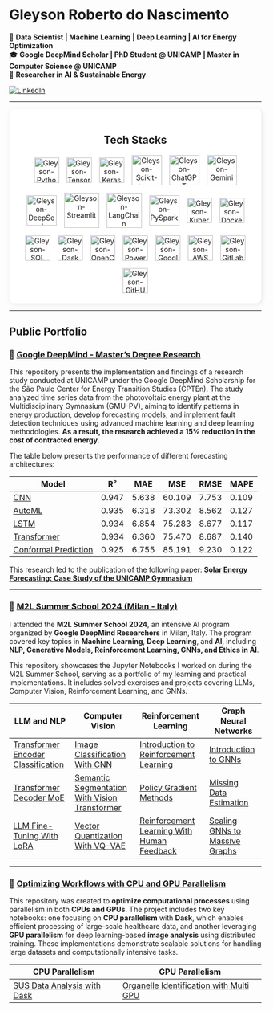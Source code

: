 # Gleyson Roberto do Nascimento  

🚀 **Data Scientist | Machine Learning | Deep Learning | AI for Energy Optimization**  
🎓 **Google DeepMind Scholar | PhD Student @ UNICAMP |  Master in Computer Science @ UNICAMP**  
🔬 **Researcher in AI & Sustainable Energy**

[![LinkedIn](https://img.shields.io/badge/LinkedIn-Profile-blue?logo=linkedin)](https://www.linkedin.com/in/gleyson-roberto-do-nascimento/)  

---

<div style="display: flex; flex-wrap: wrap; justify-content: center; align-items: center; text-align: center;">
  <!-- Tecnologias (Fundo Branco) -->
  <div style="flex: 1; min-width: 300px; background-color: white; padding: 20px; border-radius: 10px; box-shadow: 2px 2px 10px rgba(0,0,0,0.1);">
    <h2>Tech Stacks</h2>
    <div style="display: flex; flex-wrap: wrap; gap: 15px; justify-content: center; align-items: center;">
      <!-- Python -->
      <a href="https://www.python.org" target="_blank" rel="noopener noreferrer" style="display: flex; text-decoration: none;">
        <img src="https://www.svgrepo.com/show/354238/python.svg" alt="Gleyson-Python" width="50" height="50">
      </a>
      <!-- TensorFlow -->
      <a href="https://www.tensorflow.org" target="_blank" rel="noopener noreferrer" style="display: flex; text-decoration: none;">
        <img src="https://icon.icepanel.io/Technology/svg/TensorFlow.svg" alt="Gleyson-TensorFlow" width="50" height="50">
      </a>
      <!-- Keras -->
      <a href="https://keras.io" target="_blank" rel="noopener noreferrer" style="display: flex; text-decoration: none;">
        <img src="https://upload.wikimedia.org/wikipedia/commons/a/ae/Keras_logo.svg" alt="Gleyson-Keras" width="50" height="50">
      </a>
      <!-- Scikit-learn -->
      <a href="https://scikit-learn.org" target="_blank" rel="noopener noreferrer" style="display: flex; text-decoration: none;">
        <img src="https://icon.icepanel.io/Technology/svg/scikit-learn.svg" alt="Gleyson-Scikit-learn" width="60" height="60">
      </a>
      <!-- ChatGPT -->
      <a href="https://openai.com/chatgpt" target="_blank" rel="noopener noreferrer" style="display: flex; text-decoration: none;">
        <img src="https://upload.wikimedia.org/wikipedia/commons/0/04/ChatGPT_logo.svg" alt="Gleyson-ChatGPT" width="60" height="60">
      </a>
      <!-- Gemini -->
      <a href="https://deepmind.google/gemini" target="_blank" rel="noopener noreferrer" style="display: flex; text-decoration: none;">
        <img src="https://commons.wikimedia.org/wiki/File:Google-gemini-icon.svg" alt="Gleyson-Gemini" width="60" height="60">
      </a>
      <!-- DeepSeek -->
      <a href="https://deepseek.com" target="_blank" rel="noopener noreferrer" style="display: flex; text-decoration: none;">
        <img src="https://registry.npmmirror.com/@lobehub/icons-static-png/1.24.0/files/dark/deepseek-color.png" alt="Gleyson-DeepSeek" width="60" height="60">
      </a>
      <!-- Streamlit -->
      <a href="https://streamlit.io/" target="_blank" rel="noopener noreferrer" style="display: flex; text-decoration: none;">
        <img src="https://raw.githubusercontent.com/rlew631/rlew631/5fcb1cee69c8034bfa2b98aad94b584fcff8d84f/streamlit_red.svg" alt="Gleyson-Streamlit" width="70" height="70">
      </a>
      <!-- LangChain -->
      <a href="https://www.langchain.com/" target="_blank" rel="noopener noreferrer" style="display: flex; text-decoration: none;">
        <img src="https://registry.npmmirror.com/@lobehub/icons-static-png/1.24.0/files/dark/langchain-color.png" alt="Gleyson-LangChain" width="70" height="70">
      </a>      
      <!-- PySpark -->
      <a href="https://spark.apache.org" target="_blank" rel="noopener noreferrer" style="display: flex; text-decoration: none;">
        <img src="https://image.pngaaa.com/478/7261478-middle.png" alt="Gleyson-PySpark" width="60" height="60">
      </a>
      <!-- Kubernetes -->
      <a href="https://kubernetes.io" target="_blank" rel="noopener noreferrer" style="display: flex; text-decoration: none;">
        <img src="https://www.svgrepo.com/show/353983/kubernetes.svg" alt="Gleyson-Kubernetes" width="50" height="50">
      </a>
      <!-- Docker -->
      <a href="https://www.docker.com" target="_blank" rel="noopener noreferrer" style="display: flex; text-decoration: none;">
        <img src="https://www.svgrepo.com/show/448221/docker.svg" alt="Gleyson-Docker" width="50" height="50">
      </a>
      <!-- SQL -->
      <a href="https://www.mysql.com/" target="_blank" rel="noopener noreferrer" style="display: flex; text-decoration: none;">
        <img src="https://www.svgrepo.com/show/255832/sql.svg" alt="Gleyson-SQL" width="50" height="50">
      </a>
      <!-- Dask -->
      <a href="https://www.dask.org" target="_blank" rel="noopener noreferrer" style="display: flex; text-decoration: none;">
        <img src="https://docs.dask.org/en/stable/_images/dask_icon.svg" alt="Gleyson-Dask" width="50" height="50">
      </a>
      <!-- OpenCV -->
      <a href="https://opencv.org" target="_blank" rel="noopener noreferrer" style="display: flex; text-decoration: none;">
        <img src="https://upload.wikimedia.org/wikipedia/commons/3/32/OpenCV_Logo_with_text_svg_version.svg" alt="Gleyson-OpenCV" width="50" height="50">
      </a>
      <!-- PowerBI -->
      <a href="https://www.microsoft.com/pt-br/power-platform/products/power-bi" style="display: flex; text-decoration: none;">
        <img src="https://upload.wikimedia.org/wikipedia/commons/c/cf/New_Power_BI_Logo.svg" alt="Gleyson-PowerBI" width="50" height="50">
      </a>
      <!-- Google Cloud -->
      <a href="https://cloud.google.com" target="_blank" rel="noopener noreferrer" style="display: flex; text-decoration: none;">
        <img src="https://www.svgrepo.com/show/448223/gcp.svg" alt="Gleyson-Google Cloud" width="50" height="50">
      </a>
      <!-- AWS -->
      <a href="https://aws.amazon.com" target="_blank" rel="noopener noreferrer" style="display: flex; text-decoration: none;">
        <img src="https://www.svgrepo.com/show/448266/aws.svg" alt="Gleyson-AWS" width="50" height="50">
      </a>
      <!-- GitLab -->
      <a href="https://about.gitlab.com" target="_blank" rel="noopener noreferrer" style="display: flex; text-decoration: none;">
        <img src="https://www.svgrepo.com/show/448226/gitlab.svg" alt="Gleyson-GitLab" width="50" height="50">
      </a>
      <!-- GitHUB -->
      <a href="https://github.com" target="_blank" rel="noopener noreferrer" style="display: flex; text-decoration: none;">
        <img src="https://www.svgrepo.com/show/475654/github-color.svg" alt="Gleyson-GitHUB" width="50" height="50">
      </a>     
    </div>
  </div>
</div>

---

## Public Portfolio

### 📌 [Google DeepMind - Master’s Degree Research](https://github.com/GLEYSONRN/mastersdegree)

This repository presents the implementation and findings of a research study conducted at UNICAMP under the Google DeepMind Scholarship for the São Paulo Center for Energy Transition Studies (CPTEn). The study analyzed time series data from the photovoltaic energy plant at the Multidisciplinary Gymnasium (GMU-PV), aiming to identify patterns in energy production, develop forecasting models, and implement fault detection techniques using advanced machine learning and deep learning methodologies. **As a result, the research achieved a 15% reduction in the cost of contracted energy.**

The table below presents the performance of different forecasting architectures:

| Model | R²   | MAE   | MSE   | RMSE  | MAPE  |
|-------------|------|-------|-------|-------|-------|
| [CNN](https://github.com/GLEYSONRN/mastersdegree/blob/main/CPTEn_CNN.ipynb) | 0.947 | 5.638 | 60.109 | 7.753 | 0.109 |
| [AutoML](https://github.com/GLEYSONRN/mastersdegree/blob/main/CPTEn_AutoML.ipynb) | 0.935 | 6.318 | 73.302 | 8.562 | 0.127 |
| [LSTM](https://github.com/GLEYSONRN/mastersdegree/blob/main/CPTEn_LSTM.ipynb) | 0.934 | 6.854 | 75.283 | 8.677 | 0.117 |
| [Transformer](https://github.com/GLEYSONRN/mastersdegree/blob/main/CPTEn_Transformer.ipynb) | 0.934 | 6.360 | 75.470 | 8.687 | 0.140 |
| [Conformal Prediction](https://github.com/GLEYSONRN/mastersdegree/blob/main/CPTEn_Mapie.ipynb) | 0.925 | 6.755 | 85.191 | 9.230 | 0.122 |


This research led to the publication of the following paper: **[Solar Energy Forecasting: Case Study of the UNICAMP Gymnasium](https://link.springer.com/chapter/10.1007/978-3-031-48652-4_7)**
___

### 📌 [M2L Summer School 2024 (Milan - Italy)](https://github.com/GLEYSONRN/m2lsummerschool)

I attended the **M2L Summer School 2024**, an intensive AI program organized by **Google DeepMind Researchers** in Milan, Italy. The program covered key topics in **Machine Learning**, **Deep Learning**, and **AI**, including **NLP, Generative Models, Reinforcement Learning, GNNs, and Ethics in AI**.  

This repository showcases the Jupyter Notebooks I worked on during the M2L Summer School, serving as a portfolio of my learning and practical implementations. It includes solved exercises and projects covering LLMs, Computer Vision, Reinforcement Learning, and GNNs.
 

| LLM and NLP | Computer Vision | Reinforcement Learning | Graph Neural Networks |
| --- | --- | --- | --- |
| [Transformer Encoder Classification](https://github.com/GLEYSONRN/m2lsummerschool/blob/main/NLP01_Transformer_Encoder_Classification.ipynb) | [Image Classification With CNN](https://github.com/GLEYSONRN/m2lsummerschool/blob/main/CV01_Image_classification_with_CNN.ipynb) | [Introduction to Reinforcement Learning](https://github.com/GLEYSONRN/m2lsummerschool/blob/main/RL01_Introduction_to_Reinforcement_Learning.ipynb) | [Introduction to GNNs](https://github.com/GLEYSONRN/m2lsummerschool/blob/main/GNN01_Introduction_to_gnns.ipynb) |
| [Transformer Decoder MoE](https://github.com/GLEYSONRN/m2lsummerschool/blob/main/NLP02_Transformer_Decoder_MoE.ipynb) | [Semantic Segmentation With Vision Transformer](https://github.com/GLEYSONRN/m2lsummerschool/blob/main/CV02_Semantic_Segmentation_with_Vision_Transformer.ipynb) | [Policy Gradient Methods](https://github.com/GLEYSONRN/m2lsummerschool/blob/main/RL02_Policy_gradient_methods.ipynb) | [Missing Data Estimation](https://github.com/GLEYSONRN/m2lsummerschool/blob/main/GNN02_Missing_data_estimation.ipynb) |
| [LLM Fine-Tuning With LoRA](https://github.com/GLEYSONRN/m2lsummerschool/blob/main/NLP03_LoRA.ipynb) | [Vector Quantization With VQ-VAE](https://github.com/GLEYSONRN/m2lsummerschool/blob/main/CV03_Vector_Quantization_with_Variational_AutoEncoder.ipynb) | [Reinforcement Learning With Human Feedback](https://github.com/GLEYSONRN/m2lsummerschool/blob/main/RL03_Reinforcement_Learning_with_Human_Feedback.ipynb) | [Scaling GNNs to Massive Graphs](https://github.com/GLEYSONRN/m2lsummerschool/blob/main/GNN03_Scaling_GNNs_to_massive_graphs.ipynb) |

---
### 📌 [Optimizing Workflows with CPU and GPU Parallelism](https://github.com/GLEYSONRN/parallel)

This repository was created to **optimize computational processes** using parallelism in both **CPUs and GPUs**. The project includes two key notebooks: one focusing on **CPU parallelism** with **Dask**, which enables efficient processing of large-scale healthcare data, and another leveraging **GPU parallelism** for deep learning-based **image analysis** using distributed training. These implementations demonstrate scalable solutions for handling large datasets and computationally intensive tasks.

| **CPU Parallelism** | **GPU Parallelism** |
|---------------------|---------------------|
| [SUS Data Analysis with Dask](https://github.com/GLEYSONRN/parallel/blob/main/Final_SP.ipynb) | [Organelle Identification with Multi GPU](https://github.com/GLEYSONRN/parallel/blob/main/Parallel_GPU.ipynb) |



